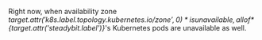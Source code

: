 Right now, when availability zone *${target.attr('k8s.label.topology.kubernetes.io/zone',0)}* is unavailable, all of *${target.attr('steadybit.label')}*'s Kubernetes pods are unavailable as well.
